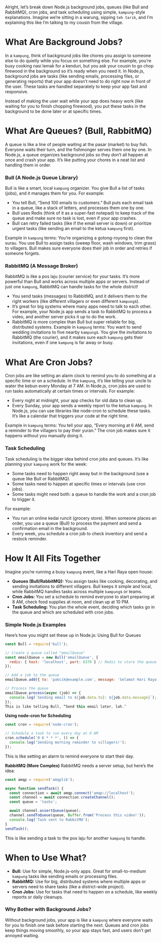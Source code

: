 Alright, let’s break down Node.js background jobs, queues (like Bull and RabbitMQ), cron jobs, and task scheduling using simple, `kampung`-style explanations. Imagine we’re sitting in a warung, sipping `teh tarik`, and I’m explaining this like I’m talking to my cousin from the village.
# What Are Background Jobs?
In a `kampung`, think of background jobs like chores you assign to someone else to do quietly while you focus on something else. For example, you’re busy cooking nasi lemak for a kenduri, but you ask your cousin to go chop firewood in the background so it’s ready when you need it. In Node.js, background jobs are tasks (like sending emails, processing files, or generating reports) that your app doesn’t need to do right now in front of the user. These tasks are handled separately to keep your app fast and responsive.

Instead of making the user wait while your app does heavy work (like waiting for you to finish chopping firewood), you put these tasks in the background to be done later or at specific times.

# What Are Queues? (Bull, RabbitMQ)
A queue is like a line of people waiting at the pasar (market) to buy fish. Everyone waits their turn, and the fishmonger serves them one by one. In Node.js, a queue organizes background jobs so they don’t all happen at once and crash your app. It’s like putting your chores in a neat list and handling them in order.

### Bull (A Node.js Queue Library)
Bull is like a smart, local `kampung` organizer. You give Bull a list of tasks (jobs), and it manages them for you. For example:
* You tell Bull, “Send 100 emails to customers.” Bull puts each email task in a queue, like a stack of letters, and processes them one by one.
* Bull uses Redis (think of it as a super-fast notepad) to keep track of the queue and make sure no task is lost, even if your app crashes.
* Bull can retry failed tasks (like if the email server is down) or prioritize urgent tasks (like sending an email to the ketua `kampung` first).

Example in `kampung` terms: You’re organizing a gotong-royong to clean the surau. You use Bull to assign tasks (sweep floor, wash windows, trim grass) to villagers. Bull makes sure everyone does their job in order and retries if someone forgets.

### RabbitMQ (A Message Broker)
RabbitMQ is like a pos laju (courier service) for your tasks. It’s more powerful than Bull and works across multiple apps or servers. Instead of just one `kampung`, RabbitMQ can handle tasks for the whole district!
* You send tasks (messages) to RabbitMQ, and it delivers them to the right workers (like different villagers or even different `kampung`s).
* It’s great for big systems where many apps need to talk to each other. For example, your Node.js app sends a task to RabbitMQ to process a video, and another server picks it up to do the work.
* RabbitMQ is more complex than Bull but super reliable for big, distributed systems.
Example in `kampung` terms: You want to send wedding invitations to five nearby `kampung`s. You give the invitations to RabbitMQ (the courier), and it makes sure each `kampung` gets their invitations, even if one `kampung` is far away or busy.

# What Are Cron Jobs?
Cron jobs are like setting an alarm clock to remind you to do something at a specific time or on a schedule. In the `kampung`, it’s like telling your uncle to water the kebun every Monday at 7 AM. In Node.js, cron jobs are used to run tasks automatically at certain times or intervals.
For example:
* Every night at midnight, your app checks for old data to clean up.
* Every Sunday, your app sends a weekly report to the ketua `kampung`.
In Node.js, you can use libraries like node-cron to schedule these tasks. It’s like a calendar that triggers your code at the right time.

Example in `kampung` terms: You tell your app, “Every morning at 6 AM, send a reminder to the villagers to pay their yuran.” The cron job makes sure it happens without you manually doing it.

### Task Scheduling
Task scheduling is the bigger idea behind cron jobs and queues. It’s like planning your `kampung` work for the week:
* Some tasks need to happen right away but in the background (use a queue like Bull or RabbitMQ).
* Some tasks need to happen at specific times or intervals (use cron jobs).
* Some tasks might need both: a queue to handle the work and a cron job to trigger it.

For example:
* You run an online kedai runcit (grocery store). When someone places an order, you use a queue (Bull) to process the payment and send a confirmation email in the background.
* Every week, you schedule a cron job to check inventory and send a restock reminder.

# How It All Fits Together
Imagine you’re running a busy `kampung` event, like a Hari Raya open house:
* **Queues (Bull/RabbitMQ):** You assign tasks like cooking, decorating, and sending invitations to different villagers. Bull keeps it simple and local, while RabbitMQ handles tasks across multiple `kampung`s or teams.
* **Cron Jobs:** You set a schedule to remind everyone to start preparing at 8 AM, check food supplies at noon, and clean up at 10 PM.
* **Task Scheduling:** You plan the whole event, deciding which tasks go in the queue and which are scheduled with cron jobs.

### Simple Node.js Examples
Here’s how you might set these up in Node.js:
Using Bull for Queues
```javascript
const Bull = require('bull');

// Create a queue called "emailQueue"
const emailQueue = new Bull('emailQueue', {
  redis: { host: 'localhost', port: 6379 } // Redis to store the queue
});

// Add a job to the queue
emailQueue.add({ to: 'pakcik@example.com', message: 'Selamat Hari Raya!' });

// Process the queue
emailQueue.process(async (job) => {
  console.log(`Sending email to ${job.data.to}: ${job.data.message}`);
});
This is like telling Bull, “Send this email later, lah.”
```
**Using node-cron for Scheduling**
```javascript
const cron = require('node-cron');

// Schedule a task to run every day at 6 AM
cron.schedule('0 6 * * *', () => {
  console.log('Sending morning reminder to villagers!');
});
```
This is like setting an alarm to remind everyone to start their day.

**RabbitMQ (More Complex)**
RabbitMQ needs a server setup, but here’s the idea:
```javascript
const amqp = require('amqplib');

async function sendTask() {
  const connection = await amqp.connect('amqp://localhost');
  const channel = await connection.createChannel();
  const queue = 'tasks';

  await channel.assertQueue(queue);
  channel.sendToQueue(queue, Buffer.from('Process this video!'));
  console.log('Task sent to RabbitMQ');
}
sendTask();
```
This is like sending a task to the pos laju for another `kampung` to handle.

# When to Use What?
* **Bull:** Use for simple, Node.js-only apps. Great for small-to-medium `kampung` tasks like sending emails or processing files.
* **RabbitMQ:** Use for big, distributed systems where multiple apps or servers need to share tasks (like a district-wide project).
* **Cron Jobs:** Use for tasks that need to happen on a schedule, like weekly reports or daily cleanups.

### Why Bother with Background Jobs?
Without background jobs, your app is like a `kampung` where everyone waits for you to finish one task before starting the next. Queues and cron jobs keep things moving smoothly, so your app stays fast, and users don’t get annoyed waiting.

